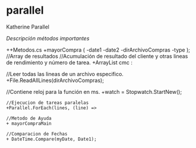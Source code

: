 # parallel
Katherine Parallel


*Descripción métodos importantes*

  ++Metodos.cs
   +mayorCompra (
      -date1
      -date2
      -dirArchivoCompras
      -type
      );
   //Array de resultados
   //Acumulación de resultado del cliente y otras lineas de rendimiento y número de tarea.
    +ArrayList cmc :
    
   //Leer todas las lineas de un archivo especifico.
   +File.ReadAllLines(dirArchivoCompras);
   
   //Contiene reloj para la función en ms.
    +watch =  Stopwatch.StartNew();
    
    //Ejecucion de tareas paralelas
    +Parallel.ForEach(lines, (line) =>
    
    //Metodo de Ayuda
    + mayorCompraMain
    
    //Comparacion de Fechas
    + DateTime.Compare(myDate, Date1);
    
    
  
